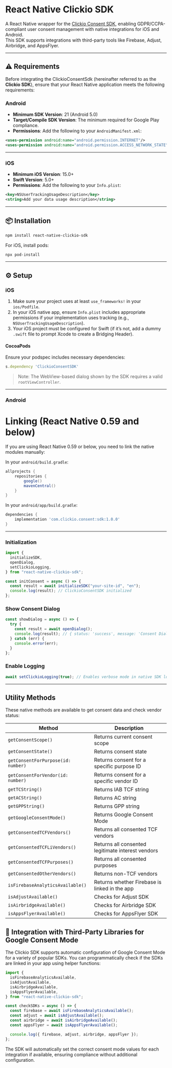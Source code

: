 # React Native Clickio SDK

A React Native wrapper for the [Clickio Consent SDK](https://www.clickio.com/), enabling GDPR/CCPA-compliant user consent management with native integrations for iOS and Android.  
This SDK supports integrations with third-party tools like Firebase, Adjust, Airbridge, and AppsFlyer.

---

## ⚠️ Requirements

Before integrating the ClickioConsentSdk (hereinafter referred to as the **Clickio SDK**), ensure that your React Native application meets the following requirements:

### Android

- **Minimum SDK Version**: 21 (Android 5.0)
- **Target/Compile SDK Version**: The minimum required for Google Play compliance.
- **Permissions**: Add the following to your `AndroidManifest.xml`:

```xml
<uses-permission android:name="android.permission.INTERNET"/>
<uses-permission android:name="android.permission.ACCESS_NETWORK_STATE"/>
```

---

### iOS

- **Minimum iOS Version**: 15.0+
- **Swift Version**: 5.0+
- **Permissions**: Add the following to your `Info.plist`:

```xml
<key>NSUserTrackingUsageDescription</key>
<string>Add your data usage description</string>
```

---

## 📦 Installation

```bash
npm install react-native-clickio-sdk
```

For iOS, install pods:

```bash
npx pod-install
```

---

## ⚙️ Setup

### iOS

1. Make sure your project uses at least `use_frameworks!` in your `ios/Podfile`.
2. In your iOS native app, ensure `Info.plist` includes appropriate permissions if your implementation uses tracking (e.g., `NSUserTrackingUsageDescription`).
3. Your iOS project must be configured for Swift (if it’s not, add a dummy `.swift` file to prompt Xcode to create a Bridging Header).

#### CocoaPods

Ensure your podspec includes necessary dependencies:

```ruby
s.dependency 'ClickioConsentSDK'
```

> Note: The WebView-based dialog shown by the SDK requires a valid `rootViewController`.

---

### Android

# Linking (React Native 0.59 and below)

If you are using React Native 0.59 or below, you need to link the native modules manually:

In your `android/build.gradle`:

```gradle
allprojects {
    repositories {
        google()
        mavenCentral()
    }
}
```

In your `android/app/build.gradle`:

```gradle
dependencies {
    implementation 'com.clickio.consent:sdk:1.0.0'
}
```

---

### Initialization

```ts
import {
  initializeSDK,
  openDialog,
  setClickioLogging,
} from "react-native-clickio-sdk";

const initConsent = async () => {
  const result = await initializeSDK("your-site-id", "en");
  console.log(result); // ClickioConsentSDK initialized
};
```

### Show Consent Dialog

```ts
const showDialog = async () => {
  try {
    const result = await openDialog();
    console.log(result); // { status: 'success', message: 'Consent Dialog Opened' }
  } catch (err) {
    console.error(err);
  }
};
```

### Enable Logging

```ts
await setClickioLogging(true); // Enables verbose mode in native SDK logs
```

---

## Utility Methods

These native methods are available to get consent data and check vendor status:

| Method                             | Description                                       |
| ---------------------------------- | ------------------------------------------------- |
| `getConsentScope()`                | Returns current consent scope                     |
| `getConsentState()`                | Returns consent state                             |
| `getConsentForPurpose(id: number)` | Returns consent for a specific purpose ID         |
| `getConsentForVendor(id: number)`  | Returns consent for a specific vendor ID          |
| `getTCString()`                    | Returns IAB TCF string                            |
| `getACString()`                    | Returns AC string                                 |
| `getGPPString()`                   | Returns GPP string                                |
| `getGoogleConsentMode()`           | Returns Google Consent Mode                       |
| `getConsentedTCFVendors()`         | Returns all consented TCF vendors                 |
| `getConsentedTCFLiVendors()`       | Returns all consented legitimate interest vendors |
| `getConsentedTCFPurposes()`        | Returns all consented purposes                    |
| `getConsentedOtherVendors()`       | Returns non-TCF vendors                           |
| `isFirebaseAnalyticsAvailable()`   | Returns whether Firebase is linked in the app     |
| `isAdjustAvailable()`              | Checks for Adjust SDK                             |
| `isAirbridgeAvailable()`           | Checks for Airbridge SDK                          |
| `isAppsFlyerAvailable()`           | Checks for AppsFlyer SDK                          |

## 🤝 Integration with Third-Party Libraries for Google Consent Mode

The Clickio SDK supports automatic configuration of Google Consent Mode for a variety of popular SDKs. You can programmatically check if the SDKs are linked in your app using helper functions:

```ts
import {
  isFirebaseAnalyticsAvailable,
  isAdjustAvailable,
  isAirbridgeAvailable,
  isAppsFlyerAvailable,
} from "react-native-clickio-sdk";

const checkSDKs = async () => {
  const firebase = await isFirebaseAnalyticsAvailable();
  const adjust = await isAdjustAvailable();
  const airbridge = await isAirbridgeAvailable();
  const appsFlyer = await isAppsFlyerAvailable();

  console.log({ firebase, adjust, airbridge, appsFlyer });
};
```

The SDK will automatically set the correct consent mode values for each integration if available, ensuring compliance without additional configuration.
